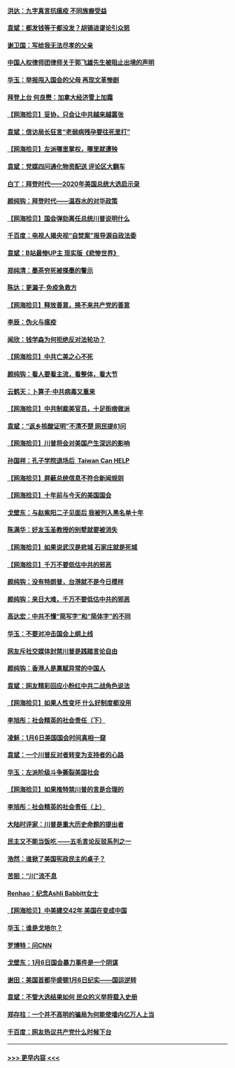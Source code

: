 #### [洪达：九字真言抗瘟疫 不同族裔受益](../pages/nsc993/n12722448.md?t=01301702) 
#### [袁斌：都发钱等于都没发？胡锡进谬论引众怒](../pages/nsc993/n12722393.md?t=01301702) 
#### [谢卫国：写给我无法尽孝的父亲](../pages/nsc993/n12720325.md?t=01301702) 
#### [中国人权律师团律师关于郭飞雄先生被阻止出境的声明](../pages/nsc993/n12720203.md?t=01301702) 
#### [华玉：举报闯入国会的父母 再现文革惨剧](../pages/nsc993/n12719070.md?t=01301702) 
#### [拜登上台 何良懋：加拿大经济雪上加霜](../pages/nsc993/n12718943.md?t=01301702) 
#### [【网海拾贝】妥协，只会让中共越来越嚣张](../pages/nsc993/n12717392.md?t=01301702) 
#### [袁斌：信访局长狂言“老弱病残孕要往死里打”](../pages/nsc993/n12717343.md?t=01301702) 
#### [【网海拾贝】左派哪里掌权，哪里就遭殃](../pages/nsc993/n12715009.md?t=01301702) 
#### [袁斌：党媒四问通化物资配送 评论区大翻车](../pages/nsc993/n12714950.md?t=01301702) 
#### [白丁：拜登时代——2020年美国总统大选启示录](../pages/nsc993/n12714920.md?t=01301702) 
#### [颜纯钩：拜登时代——温吞水的对华政策](../pages/nsc993/n12713245.md?t=01301702) 
#### [【网海拾贝】国会弹劾离任总统川普说明什么](../pages/nsc993/n12712816.md?t=01301702) 
#### [千百度：电视人揭央视“自焚案”报导源自政法委](../pages/nsc993/n12709760.md?t=01301702) 
#### [袁斌：B站最惨UP主 现实版《悲惨世界》](../pages/nsc993/n12709686.md?t=01301702) 
#### [郑纯清：墨茶穷死被搽墨的警示](../pages/nsc993/n12709262.md?t=01301702) 
#### [陈达：更漏子·免疫急救方](../pages/nsc993/n12709244.md?t=01301702) 
#### [【网海拾贝】释放善意，换不来共产党的善意](../pages/nsc993/n12708361.md?t=01301702) 
#### [李辰：伪火与瘟疫](../pages/nsc993/n12707981.md?t=01301702) 
#### [闻欣：钱学森为何拒绝反对法轮功？](../pages/nsc993/n12707407.md?t=01301702) 
#### [【网海拾贝】中共亡美之心不死](../pages/nsc993/n12707621.md?t=01301702) 
#### [颜纯钩：看人要看主流，看整体，看大节](../pages/nsc993/n12707536.md?t=01301702) 
#### [云鹤天：卜算子‧中共病毒又重来](../pages/nsc993/n12707408.md?t=01301702) 
#### [【网海拾贝】中共制裁美官员，十足街痞做派](../pages/nsc993/n12705115.md?t=01301702) 
#### [袁斌：“返乡核酸证明”不清不楚 网民提81问](../pages/nsc993/n12704982.md?t=01301702) 
#### [【网海拾贝】川普将会对美国产生深远的影响](../pages/nsc993/n12703045.md?t=01301702) 
#### [孙国祥：孔子学院退场后  Taiwan Can HELP](../pages/nsc993/n12702430.md?t=01301702) 
#### [【网海拾贝】屏蔽总统信息不符合新闻规则](../pages/nsc993/n12699998.md?t=01301702) 
#### [【网海拾贝】十年前与今天的美国国会](../pages/nsc993/n12696993.md?t=01301702) 
#### [戈壁东：与赵紫阳二子见面后 我被列入黑名单十年](../pages/nsc993/n12696215.md?t=01301702) 
#### [陈满华：好友玉圣教授的别墅就要被消失](../pages/nsc993/n12695411.md?t=01301702) 
#### [【网海拾贝】如果说武汉是悲城 石家庄就是死城](../pages/nsc993/n12694589.md?t=01301702) 
#### [【网海拾贝】千万不要低估中共的邪恶](../pages/nsc993/n12692771.md?t=01301702) 
#### [颜纯钩：没有特朗普，台港就不是今日模样](../pages/nsc993/n12692678.md?t=01301702) 
#### [颜纯钩：来日大难，千万不要低估中共的邪恶](../pages/nsc993/n12692080.md?t=01301702) 
#### [高达宏：中共不懂“简写字”和“简体字”的不同](../pages/nsc993/n12692068.md?t=01301702) 
#### [华玉：不要对冲击国会上纲上线](../pages/nsc993/n12689948.md?t=01301702) 
#### [网友斥社交媒体封禁川普是践踏言论自由](../pages/nsc993/n12687482.md?t=01301702) 
#### [颜纯钩：香港人是禀赋异常的中国人](../pages/nsc993/n12685142.md?t=01301702) 
#### [袁斌：网友精彩回应小粉红中共二战角色说法](../pages/nsc993/n12684994.md?t=01301702) 
#### [【网海拾贝】如果人性变坏 什么好制度都没用](../pages/nsc993/n12683000.md?t=01301702) 
#### [李旭彤：社会精英的社会责任（下）](../pages/nsc993/n12680604.md?t=01301702) 
#### [凌稣：1月6日美国国会时间真相一窥](../pages/nsc993/n12682780.md?t=01301702) 
#### [袁斌：一个川普反对者转变为支持者的心路](../pages/nsc993/n12682700.md?t=01301702) 
#### [华玉：左派阶级斗争撕裂美国社会](../pages/nsc993/n12681226.md?t=01301702) 
#### [【网海拾贝】如果推特禁川普的言是合理的](../pages/nsc993/n12681232.md?t=01301702) 
#### [李旭彤：社会精英的社会责任（上）](../pages/nsc993/n12680501.md?t=01301702) 
#### [大陆时评家：川普是重大历史命题的提出者](../pages/nsc993/n12679904.md?t=01301702) 
#### [民主又不能当饭吃 ——五毛言论反驳系列之一](../pages/nsc993/n12679877.md?t=01301702) 
#### [浩然：谁掀了美国宪政民主的桌子？](../pages/nsc993/n12679850.md?t=01301702) 
#### [苦胆：“川”流不息](../pages/nsc993/n12678388.md?t=01301702) 
#### [Renhao：纪念Ashli Babbitt女士](../pages/nsc993/n12678359.md?t=01301702) 
#### [【网海拾贝】中美建交42年 美国在变成中国](../pages/nsc993/n12678324.md?t=01301702) 
#### [华玉：谁是戈培尔？](../pages/nsc993/n12677515.md?t=01301702) 
#### [罗博特：问CNN](../pages/nsc993/n12677172.md?t=01301702) 
#### [戈壁东：1月6日国会暴力事件是一个阴谋](../pages/nsc993/n12674639.md?t=01301702) 
#### [谢田：美国首都华盛顿1月6日纪实——国运逆转](../pages/nsc993/n12673190.md?t=01301702) 
#### [袁斌：不管大选结果如何 民众的义举将载入史册](../pages/nsc993/n12672787.md?t=01301702) 
#### [郑存柱：一个并不高明的骗局为何能使墙内亿万人上当](../pages/nsc993/n12671449.md?t=01301702) 
#### [千百度：网友热议共产党什么时候下台](../pages/nsc993/n12670442.md?t=01301702) 

----
#### [ >>> 更早内容 <<< ](../indexes/nsc993-earlier.md)
